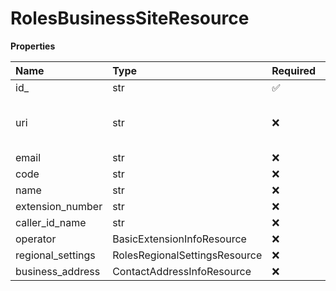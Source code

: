 # RolesBusinessSiteResource

**Properties**

| Name              | Type                          | Required | Description                      |
| :---------------- | :---------------------------- | :------- | :------------------------------- |
| id\_              | str                           | ✅       |                                  |
| uri               | str                           | ❌       | Link to a business site resource |
| email             | str                           | ❌       |                                  |
| code              | str                           | ❌       |                                  |
| name              | str                           | ❌       |                                  |
| extension_number  | str                           | ❌       |                                  |
| caller_id_name    | str                           | ❌       |                                  |
| operator          | BasicExtensionInfoResource    | ❌       |                                  |
| regional_settings | RolesRegionalSettingsResource | ❌       |                                  |
| business_address  | ContactAddressInfoResource    | ❌       |                                  |

<!-- This file was generated by liblab | https://liblab.com/ -->
